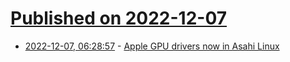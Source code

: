 # [Published on 2022-12-07](index.md)

* [2022-12-07, 06:28:57](https://lobste.rs/s/zsntfa/apple_gpu_drivers_now_asahi_linux) - [Apple GPU drivers now in Asahi Linux](https://asahilinux.org/2022/12/gpu-drivers-now-in-asahi-linux/)
